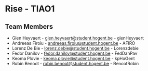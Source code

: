 # Rise - TIAO1

## Team Members
- Glen Heyvaert - glen.heyvaert@student.hogent.be - glenHeyvaert
- Andreeas Firoiu - andreeas.firoiu@student.hogent.be - AFIRO
- Lorenz De Bie - lorenz.debie@student.hogent.be - Lorenzdebie
- Fedor Danilov - fedor.danilov@student.hogent.be - FedDanPav
- Keoma Plovie - keoma.plovie@student.hogent.be - kpHoGent
- Robin Benoot - robin.benoot@student.hogent.be - BenootRobin